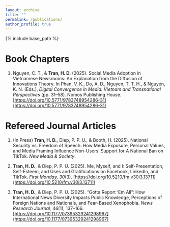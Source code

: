 ```yaml
---
layout: archive
title: ""
permalink: /publications/
author_profile: true
---
```

{% include base_path %}

Book Chapters
=====

1. Nguyen, C. T., & **Tran, H. D.** (2025). Social Media Adoption in Vietnamese Newsrooms: An Explanation from the Diffusion of Innovations Theory. In Phan, V. K., Do, A. D., Nguyen, T. T. H., & Nguyen, K. N. (Eds.), *Digital Convergence in Media: Vietnam and Transnational Perspectives* (pp. 31–58). Nomos Publishing House. [https://doi.org/10.5771/9783748954286-31](https://doi.org/10.5771/9783748954286-31)



Refereed Journal Articles
=====

1. (In Press) **Tran, H. D.**, Diep, P. P. U., & Booth, H. (2025). National Security vs. Freedom of Speech: How Media Exposure, Personal Values, and Media Framing Influence Non-Users’ Support for A National Ban on TikTok. *New Media & Society*.

2. **Tran, H. D.**, & Diep, P. P. U. (2025). Me, Myself, and I: Self-Presentation, Self-Esteem, and Uses and Gratifications on Facebook, LinkedIn, and TikTok. *First Monday, 30*(3). [https://doi.org/10.5210/fm.v30i3.13711](https://doi.org/10.5210/fm.v30i3.13711)

3. **Tran, H. D.**, & Diep, P. P. U. (2025). “Gotta Report ‘Em All”: How International News Diversity Impacts Public Knowledge, Perceptions of Foreign Nations and Nationals, and Fear-Based Xenophobia. _News Research Journal, 46_(1), 137–166. [https://doi.org/10.1177/07395329241298967](https://doi.org/10.1177/07395329241298967)
